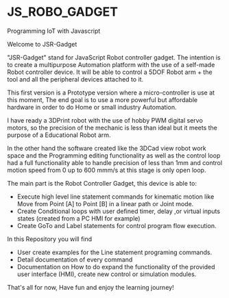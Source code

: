 # JS_ROBO_GADGET
Programming IoT with Javascript

Welcome to JSR-Gadget

"JSR-Gadget" stand for JavaScript Robot controller gadget.
The intention is to create a multipurpose Automation platform with the use of a self-made Robot controller device. 
It will be able to control a 5DOF Robot arm + the tool and all the peripheral devices attached to it.

This first version is a Prototype version where a micro-controller is use at this moment, 
The end goal is to use a more powerful but affordable hardware in order to do Home or small industry Automation. 

I have ready a 3DPrint robot with the use of hobby PWM digital servo motors, so the precision of the mechanic is less than ideal 
but it meets the purpose of a Educational Robot arm.

In the other hand the software created like the 3DCad view robot work space and the Programming editing functionality as well as the control loop had a full functionality able to handle precision of less than 1mm and control motion speed from 0 up to 600 mmm/s at this stage is only open loop.

The main part is the Robot Controller Gadget, this device is able to:

- Execute high level line statement commands for kinematic motion like Move from Point [A] to Point [B] in a linear path or Joint mode.
- Create Conditional loops with user defined timer, delay ,or virtual inputs states (created from a PC HMI for example)
- Create GoTo and Label statements for control program flow execution.

In this Repository you will find 
- User create examples for the Line statement programing commands.
- Detail documentation of every command 
- Documentation on How to do expand the functionality of the provided user interface (HMI), create new control or simulation modules.

That's all for now, Have fun and enjoy the learning journey!
